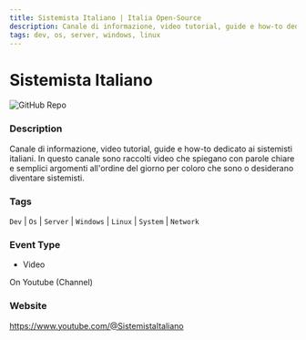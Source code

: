 ```yaml
---
title: Sistemista Italiano | Italia Open-Source
description: Canale di informazione, video tutorial, guide e how-to dedicato ai sistemisti italiani. In questo canale sono raccolti video che spiegano con parole chiare e semplici argomenti all'ordine del giorno per coloro che sono o desiderano diventare sistemisti.
tags: dev, os, server, windows, linux
---
```

        

# Sistemista Italiano

![GitHub Repo](https://img.shields.io/static/v1?label=category&message=communities&color=green)

### Description

Canale di informazione, video tutorial, guide e how-to dedicato ai sistemisti italiani. In questo canale sono raccolti video che spiegano con parole chiare e semplici argomenti all'ordine del giorno per coloro che sono o desiderano diventare sistemisti.

### Tags

`Dev` | `Os` | `Server` | `Windows` | `Linux` | `System` | `Network`

### Event Type

- Video

On Youtube (Channel)

### Website

https://www.youtube.com/@SistemistaItaliano